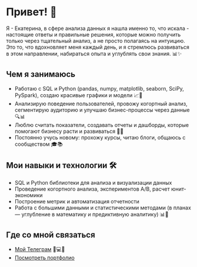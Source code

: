 # Привет! 👋  
Я - Екатерина, в сфере анализа данных я нашла именно то, что искала - настоящие ответы и правильные решения, которые можно получить только через тщательный анализ, а не просто полагаясь на интуицию.  
Это то, что вдохновляет меня каждый день, и я стремлюсь развиваться в этом направлении, набираться опыта и углублять свои знания. 📊✨

## Чем я занимаюсь  
- Работаю с SQL и Python (pandas, numpy, matplotlib, seaborn, SciPy, PySpark), создаю красивые графики и модели 📈🐍  
- Анализирую поведение пользователей, провожу когортный анализ, сегментирую аудиторию и улучшаю бизнес-процессы через данные 🔍📊  
- Люблю считать показатели, создавать отчеты и дашборды, которые помогают бизнесу расти и развиваться 📑🚀  
- Постоянно учусь новому: прохожу курсы, читаю блоги, общаюсь с сообществом 🎓📚

## Мои навыки и технологии 🛠️  
- SQL и Python библиотеки для анализа и визуализации данных  
- Проведение когортного анализа, экспериментов A/B, расчет юнит-экономики  
- Построение метрик и автоматизация отчетности  
- Работа с большими данными и статистическими методами (в планах — углубление в математику и предиктивную аналитику) 📊🔢

## Где со мной связаться  
- [Мой Телеграм](https://t.me/dyukekat) 🤝💻📱
- [Посмотреть портфолио](https://github.com/EkaterinaDyuke/Portfolio)
